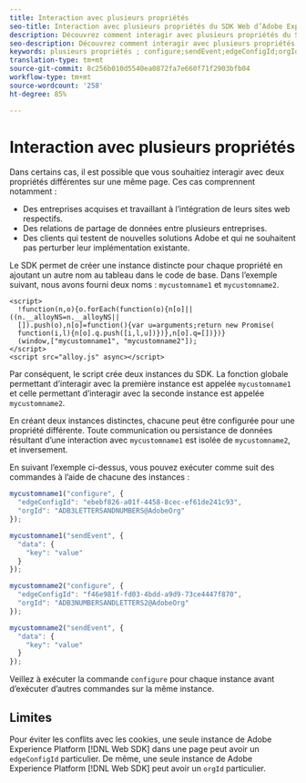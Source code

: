 ```yaml
---
title: Interaction avec plusieurs propriétés
seo-title: Interaction avec plusieurs propriétés du SDK Web d’Adobe Experience Platform
description: Découvrez comment interagir avec plusieurs propriétés du SDK Web d’Adobe Experience Platform
seo-description: Découvrez comment interagir avec plusieurs propriétés du SDK Web d’Adobe Experience Platform
keywords: plusieurs propriétés ; configure;sendEvent;edgeConfigId;orgId ;
translation-type: tm+mt
source-git-commit: 8c256b010d5540ea0872fa7e660f71f2903bfb04
workflow-type: tm+mt
source-wordcount: '258'
ht-degree: 85%

---
```



# Interaction avec plusieurs propriétés

Dans certains cas, il est possible que vous souhaitiez interagir avec deux propriétés différentes sur une même page. Ces cas comprennent notamment :

* Des entreprises acquises et travaillant à l’intégration de leurs sites web respectifs.
* Des relations de partage de données entre plusieurs entreprises.
* Des clients qui testent de nouvelles solutions Adobe et qui ne souhaitent pas perturber leur implémentation existante.

Le SDK permet de créer une instance distincte pour chaque propriété en ajoutant un autre nom au tableau dans le code de base. Dans l’exemple suivant, nous avons fourni deux noms : `mycustomname1` et `mycustomname2`.

```markup
<script>
  !function(n,o){o.forEach(function(o){n[o]||((n.__alloyNS=n.__alloyNS||
  []).push(o),n[o]=function(){var u=arguments;return new Promise(
  function(i,l){n[o].q.push([i,l,u])})},n[o].q=[])})}
  (window,["mycustomname1", "mycustomname2"]);
</script>
<script src="alloy.js" async></script>
```

Par conséquent, le script crée deux instances du SDK. La fonction globale permettant d’interagir avec la première instance est appelée `mycustomname1` et celle permettant d’interagir avec la seconde instance est appelée `mycustomname2`.

En créant deux instances distinctes, chacune peut être configurée pour une propriété différente. Toute communication ou persistance de données résultant d’une interaction avec `mycustomname1` est isolée de `mycustomname2`, et inversement.

En suivant l’exemple ci-dessus, vous pouvez exécuter comme suit des commandes à l’aide de chacune des instances :

```javascript
mycustomname1("configure", {
  "edgeConfigId": "ebebf826-a01f-4458-8cec-ef61de241c93",
  "orgId": "ADB3LETTERSANDNUMBERS@AdobeOrg"
});

mycustomname1("sendEvent", {
  "data": {
    "key": "value"
  }
});

mycustomname2("configure", {
  "edgeConfigId": "f46e981f-fd03-4bdd-a9d9-73ce4447f870",
  "orgId": "ADB3NUMBERSANDLETTERS2@AdobeOrg"
});

mycustomname2("sendEvent", {
  "data": {
    "key": "value"
  }
});
```

Veillez à exécuter la commande `configure` pour chaque instance avant d’exécuter d’autres commandes sur la même instance.

## Limites

Pour éviter les conflits avec les cookies, une seule instance de Adobe Experience Platform [!DNL Web SDK] dans une page peut avoir un `edgeConfigId` particulier.  De même, une seule instance de Adobe Experience Platform [!DNL Web SDK] peut avoir un `orgId` particulier.
